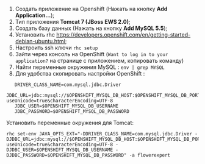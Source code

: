 1. Cоздать приложение на Openshift (Нажать на кнопку **Add Application…**);
2. Тип приложения **Tomcat 7 (JBoss EWS 2.0)**;
3. Создать базу данных (Нажать на кнопку **Add MySQL 5.5**);
4. Установить rhc https://developers.openshift.com/en/getting-started-debian-ubuntu.html;
5. Настроить ssh ключи `rhc setup`
6. Зайти через консоль на OpenShift (`Want to log in to your application?` на странице с приложением, копировать команду)
7. Найти переменные окружения MySQL : `env | grep MYSQL`
8. Для удобства скопировать настройки OpenShift :
   
```
   DRIVER_CLASS_NAME=com.mysql.jdbc.Driver
   JDBC_URL=jdbc:mysql://$OPENSHIFT_MYSQL_DB_HOST:$OPENSHIFT_MYSQL_DB_PORT/flowerexpert?useUnicode=true&characterEncoding=UTF-8
   JDBC_USER=$OPENSHIFT_MYSQL_DB_USERNAME
   JDBC_PASSWORD=$OPENSHIFT_MYSQL_DB_PASSWORD
```

Установить переменные окружения для Tomcat:

```
rhc set-env JAVA_OPTS_EXT="-DDRIVER_CLASS_NAME=com.mysql.jdbc.Driver -DJDBC_URL=jdbc:mysql://$OPENSHIFT_MYSQL_DB_HOST:$OPENSHIFT_MYSQL_DB_PORT/flowerexpert?useUnicode=true&characterEncoding=UTF-8 -DJDBC_USER=$OPENSHIFT_MYSQL_DB_USERNAME -DJDBC_PASSWORD=$OPENSHIFT_MYSQL_DB_PASSWORD" -a flowerexpert
```